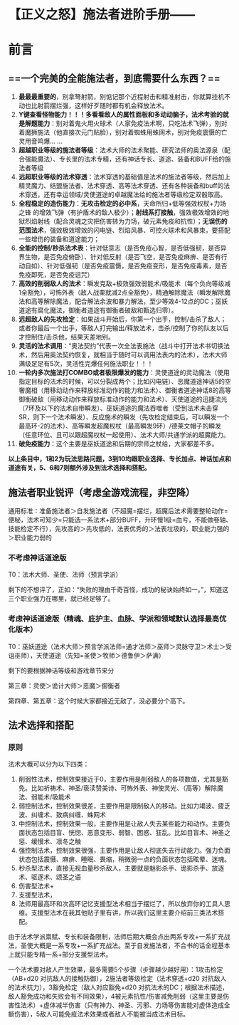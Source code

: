 # 【正义之怒】施法者进阶手册——

# 前言

## **==一个完美的全能施法者，到底需要什么东西？==**

1. **最最最重要的**，别拿弩射箭，别惦记那个近程射击和精准射击，你就算挂机不动也比射箭摆烂强，这样好歹随时都有机会释放法术。
2. **Y键查看怪物能力！！！多看看敌人的属性面板和多动动脑子，法术考验的就是解题能力**：别对着鬼火用火球术（人家免疫法术啊，只吃法术飞弹），别对着魔狮施法（他直接次元门贴脸），别对着蜘蛛用蛛网术，别对免疫震慑的亡灵用音鸣爆... ...
3. **超越职业等级的施法者等级**：法术大师的法术聚能、研究法师的奥法源泉（配合强能魔法）、专长里的法术专精，还有神话专长、道途、装备和BUFF给的施法者等级
4. **远超职业等级的法术穿透**：法术穿透的基础值是法术的施法者等级，然后加上精灵魔力、结盟施法者、法术穿透、高等法术穿透、还有各种装备和buff的法术穿透，还有幸运领域/灵使道途的卓越魔法给的施法者等级检定双骰取高。
5. **全程稳定的造伤能力**：**无攻击检定的必中系**，天命所归+低等强效权杖+力场之锋 的增效飞弹（有护盾术的敌人极少）；**射线系打接触**，强效极效增效的地狱烈焰射线（配合灵魂之灾把伤害转为力场，破元素免疫和抗性）；**无误伤的范围法术**，强效极效增效的闪电链、烈焰风暴、可控火球术和风暴束，要搭配一些增伤的装备和道途能力；
6. **全能的控制/秒杀法术表**：针对低意志（是否免疫心智，是否低强韧，是否异界生物，是否免疫俯卧）、针对低反射（是否飞空，是否免疫麻痹、是否有行动自如）、针对低强韧（是否免疫震慑，是否免疫变形，是否免疫毒素，是否免疫即死，是否免疫诅咒）
7. **高效的削弱敌人的法术**：瞬发克敌+极效强效弱能术/吸能术（每个负向等级减1全豁免），可怖外表（敌人战栗就减2点全豁免），精通解除魔法（瞬发解除魔法和高等解除魔法，配合解法余波和暴力解法，至少等效4-12点的DC；巫妖道途有腐化魔法，御衡者道途有御衡者破敌和甄选归零）。
8. **远超敌人的先攻检定**：如果战斗开始后，你第一个出手，控制/击杀了敌人；或者你最后一个出手，等敌人打完输出/释放法术，击杀/控制了你的队友以后才控制住/击杀他，结果天差地别。
9. **灵活的法术调用**：“奥法契约”代表一次全法表施法（战斗中打开法术书切换法术，然后用奥法契约恢复，就相当于随时可以调用法表内的法术），法术大师满级足足有5次，灵活性完爆任何施法职业！！！
10. **一轮内多次施法打COMBO或者极限爆发的能力**：灵使道途的灵动魔法（使用指定目标的法术的时候，可以分裂成两个；比如闪电链）、恶魔道途神话5的空奢魔相（用移动动作来释放标准动作的能力和法术）、御衡者道途神话8的高等御衡破敌（用移动动作来释放标准动作的能力和法术）、天使道途的迅捷流光（7环及以下的法术自带瞬发）、巫妖道途的魔法吞噬者（受到法术未击穿SR，则下一个法术瞬发）、反应施术的瞬发（先攻检定结束后，可以瞬发一个最高环-2的法术）、高等瞬发超魔权杖（最高瞬发9环）/德莱文帽子的瞬发（任意环位、且可以跟超魔权杖一起使用）、法术大师/共通学派的超魔能力。
11. **破免疫能力**：这个主要是巫妖道途和后期的宗师之杖给，大家都差不多。

**以上条目中，1和2为玩法思路问题，3到10均跟职业选择、专长加点、神话加点和道途有关，5、6和7则额外涉及到法术选择和搭配。**

## 施法者职业锐评（考虑全游戏流程，非空降）

通用标准：准备施法者＞自发施法者（不超魔=摆烂，超魔后法术需要整轮动作=便秘，法术可知少=只能选一系法术+部分BUFF，升环慢1级=血亏，不能做卷轴、技能检定不行），先攻高的＞先攻低的，法表优秀的＞法表垃圾的，职业能力强的＞职业能力弱的

### **不考虑神话道途版**

T0：法术大师、圣使、法师（预言学派）

剩下的不想评了，正如：“失败的理由千奇百怪，成功的秘诀始终如一。”，知道这三个职业强力在哪里，就已经足够了。

### **考虑神话道途版（精魂、庇护主、血脉、学派和领域默认选择最高优化版本）**

T0：巫妖道途（法术大师＞预言学派法师=通才法师＞巫师＞灵脉守卫＞术士＞受诅巫师），天使道途（先知=圣使＞牧师＞德鲁伊＞萨满）

剩下的要根据神话等级和游戏章节来分

第三章：灵使＞诡计大师＞恶魔＞御衡者

第四章、第五章：这个时候大家都接近无敌了，没必要分个高下。

## 法术选择和搭配

### 原则

法术大概可以分为以下四类：

1. 削弱性法术，控制效果接近于0，主要作用是削弱敌人的各项数值，尤其是豁免。比如祈祷术、神圣/亵渎赞美诗、可怖外表、神使灵光、（高等）解除魔法、弱能术/吸能术
2. 弱控制法术，控制效果很差，主要作用是限制敌人的移动。比如力竭波、疲乏波、纠缠术、致病纠缠、蛛网术
3. 中控制法术，控制效果一般，主要作用是让敌人失去某些能力和动作。主要负面状态包括目盲、恍惚、恶意变形、弱智、困惑、狂乱。比如目盲术、神圣之惩、缓慢术、凛冬之触
4. 强控制法术，控制效果很强，主要作用是让敌人彻底失去行动能力。强力负面状态包括震慑、麻痹、睡眠、畏缩，稍微弱一点的负面状态包括眩晕、迷魂。
5. 秒杀型法术，直接无视血量秒杀敌人，主要就是魅影杀手、诡影杀手、放逐术、驱逐术、颂圣之语
6. 伤害型法术+
7. 支援型法术，
8. 法师用最高环和次高环记忆支援型法术相当于摆烂了，所以放弃你的工具人思维。支援型法术在我其他贴子里有讲，所以我们这里主要介绍前三类法术搭配。

由于法术学派禀赋、专长和装备限制，法师后期大概会点出两系专攻+一系扩充战法，圣使大概是一系专攻+一系扩充战法。至于自发施法者，不合书的话全程基本上就只能专精一系+部分支援型法术。

一个法术要对敌人产生效果，最多需要5个步骤（步骤越少越好用）：1攻击检定（AB+d20 对抗敌人的接触防御），2施法者等级检定（法术穿透+d20 对抗敌人的法术抗力），3豁免检定（敌人对应豁免+d20 对抗法术的DC；根据法术描述，敌人豁免成功和失败会有不同效果），4被元素抗性/伤害减免削弱（这里主要是伤害性法术）+虚体减半伤害（只有神力、神圣、污邪、力场等伤害能对虚体造成全额伤害），5敌人可能免疫法术效果或者敌人不能被当成法术目标。




